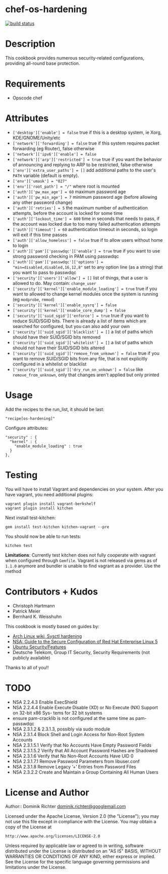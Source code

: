 chef-os-hardening
=================
[![build status](http://ci.tlabscloud.com/projects/4/status.png?ref=master)](http://ci.tlabscloud.com/projects/4?ref=master)

Description
===========

This cookbook provides numerous security-related configurations, providing all-round base protection.

Requirements
============

* Opscode chef

Attributes
==========

* `['desktop']['enable'] = false`
  true if this is a desktop system, ie Xorg, KDE/GNOME/Unity/etc
* `['network']['forwarding'] = false`
  true if this system requires packet forwarding (eg Router), false otherwise
* `['network']['ipv6']['enable'] = false`
* `['network']['arp']['restricted'] = true`
  true if you want the behavior of announcing and replying to ARP to be restricted, false otherwise
* `['env']['extra_user_paths'] = []`
  add additional paths to the user's `PATH` variable (default is empty).
* `['env']['umask'] = "027"`
* `['env']['root_path'] = "/"`
  where root is mounted
* `['auth']['pw_max_age'] = 60`
  maximum password age
* `['auth']['pw_min_age'] = 7`
  minimum password age (before allowing any other password change)
* `['auth']['retries'] = 5`
  the maximum number of authentication attempts, before the account is locked for some time
* `['auth']['lockout_time'] = 600`
  time in seconds that needs to pass, if the account was locked due to too many failed authentication attempts
* `['auth']['timeout'] = 60`
  authentication timeout in seconds, so login will exit if this time passes
* `['auth']['allow_homeless'] = false`
  true if to allow users without home to login
* `['auth']['pam']['passwdqc']['enable'] = true`
  true if you want to use strong password checking in PAM using passwdqc
* `['auth']['pam']['passwdqc']['options'] = "min=disabled,disabled,16,12,8"`
  set to any option line (as a string) that you want to pass to passwdqc
* `['security']['users']['allow'] = []`
  list of things, that a user is allowed to do. May contain: `change_user`
* `['security']['kernel']['enable_module_loading'] = true`
  true if you want to allowed to change kernel modules once the system is running (eg `modprobe`, `rmmod`)
* `['security']['kernel']['enable_sysrq'] = false`
* `['security']['kernel']['enable_core_dump'] = false`
* `['security']['suid_sgid']['enforce'] = true`
  true if you want to reduce SUID/SGID bits. There is already a list of items which are searched for configured, but you can also add your own
* `['security']['suid_sgid']['blacklist'] = []`
  a list of paths which should have their SUID/SGID bits removed
* `['security']['suid_sgid']['whitelist'] = []`
  a list of paths which should not have their SUID/SGID bits altered
* `['security']['suid_sgid']['remove_from_unkown'] = false`
  true if you want to remove SUID/SGID bits from any file, that is not explicitly configured in a whitelist or blacklist
* `['security']['suid_sgid']['dry_run_on_unkown'] = false`
  like `remove_from_unknown`, only that changes aren't applied but only printed


Usage
=====

Add the recipes to the run_list, it should be last:

    "recipe[os-hardening]"

Configure attributes:

    "security" : {
      "kernel" : {
        "enable_module_loading" : true
      }
    },


Testing
=======

You will have to install Vagrant and dependencies on your system. After you have vagrant, you need additional plugins:

    vagrant plugin install vagrant-berkshelf
    vagrant plugin install kitchen

Next install test-kitchen:

    gem install test-kitchen kitchen-vagrant --pre

You should now be able to run tests:

    kitchen test

**Limitations**: Currently test kitchen does not fully cooperate with vagrant when configured through `Gemfile`. Vagrant is not released via gems as of `1.1.0` anymore and bundler is unable to find vagrant as a provider. Use the method


Contributors + Kudos
====================

* Christoph Hartmann
* Patrick Meier
* Bernhard K. Weisshuhn

This cookbook is mostly based on guides by:

* [Arch Linux wiki, Sysctl hardening](https://wiki.archlinux.org/index.php/Sysctl)
* [NSA: Guide to the Secure Configuration of Red Hat Enterprise Linux 5](www.nsa.gov/ia/_files/os/redhat/rhel5-guide-i731.pdf)
* [Ubuntu Security/Features](https://wiki.ubuntu.com/Security/Features)
* Deutsche Telekom, Group IT Security, Security Requirements (not publicly available)

Thanks to all of you!!


TODO
====
* NSA 2.2.4.3 Enable ExecShield
* NSA 2.2.4.4 Enable Execute Disable (XD) or No Execute (NX) Support on 32-bit x86 Sys- tems for 32 bit systems
* ensure pam-cracklib is not configured at the same time as pam-passwdqc
* NSA 2.3.1.2 & 2.3.1.3, possibly via sudo module
* NSA 2.3.1.4 Block Shell and Login Access for Non-Root System Accounts
* NSA 2.3.1.5.1 Verify that No Accounts Have Empty Password Fields
* NSA 2.3.1.5.2 Verify that All Account Password Hashes are Shadowed
* NSA 2.3.1.6 Verify that No Non-Root Accounts Have UID 0
* NSA 2.3.1.7.1 Remove Password Parameters from libuser.conf
* NSA 2.3.1.8 Remove Legacy ’+’ Entries from Password Files
* NSA 2.3.2.2 Create and Maintain a Group Containing All Human Users


License and Author
==================
Author:: Dominik Richter <dominik.richter@googlemail.com>

Licensed under the Apache License, Version 2.0 (the "License");
you may not use this file except in compliance with the License.
You may obtain a copy of the License at

    http://www.apache.org/licenses/LICENSE-2.0

Unless required by applicable law or agreed to in writing, software
distributed under the License is distributed on an "AS IS" BASIS,
WITHOUT WARRANTIES OR CONDITIONS OF ANY KIND, either express or implied.
See the License for the specific language governing permissions and
limitations under the License.
